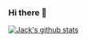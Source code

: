 ### Hi there 👋

[![Jack's github stats](https://github-readme-stats.vercel.app/api?username=jackdelahunt)](https://github.com/jackdelahunt/github-readme-stats)
